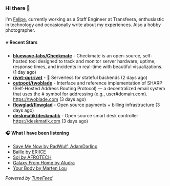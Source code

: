 ### Hi there 👋

I'm [Felipe](https://felipevm.com), currently working as a Staff Engineer at Transfeera, enthusiastic in technology and occasionally write about my experiences. Also a hobby photographer.

#### ⭐ Recent Stars
- **[bluewave-labs/Checkmate](https://github.com/bluewave-labs/Checkmate)** - Checkmate is an open-source, self-hosted tool designed to track and monitor server hardware, uptime, response times, and incidents in real-time with beautiful visualizations. (1 day ago)
- **[rivet-gg/rivet](https://github.com/rivet-gg/rivet)** - 🔩 Serverless for stateful backends (2 days ago)
- **[outpoot/twoblade](https://github.com/outpoot/twoblade)** - Interface and reference implementation of SHARP (Self-Hosted Address Routing Protocol) — a decentralized email system that uses the # symbol for addressing (e.g., user#domain.com). https://twoblade.com (3 days ago)
- **[flowglad/flowglad](https://github.com/flowglad/flowglad)** - Open source payments &#43; billing infrastructure (3 days ago)
- **[deskmatik/deskmatik](https://github.com/deskmatik/deskmatik)** - Open source smart desk controller https://deskmatik.com (3 days ago)

#### 🎧 What I have been listening
- [Save Me Now by RadWulf, AdamDarling](https://open.spotify.com/track/6qjyE7iMNenO20i8hNMdwB)
- [Baille by ERIICE](https://open.spotify.com/track/0vBqDdVYnqGAD41TsizN73)
- [Sol by AFROTECH](https://open.spotify.com/track/2sisbPAeHzoylntRCSsiRe)
- [Galaxy From Home by Aludra](https://open.spotify.com/track/1BTsjlr9xjyhsW8venOXrc)
- [Your Body by Marten Lou](https://open.spotify.com/track/1NKjc6bRHutPoaVtYclFC3)

_Powered by [TuneFeed](https://tunefeed.app?ref=github.com)_
